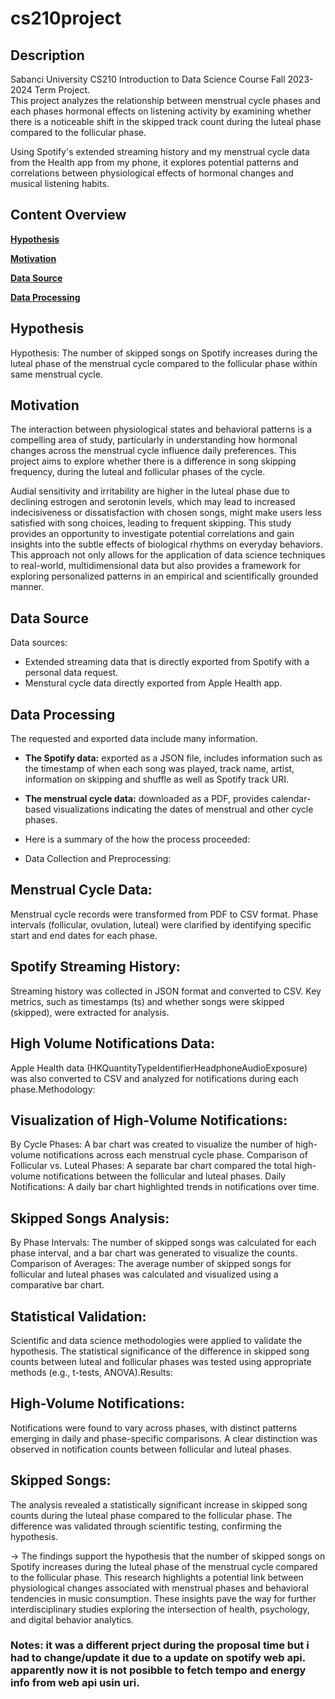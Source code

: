# cs210project

## Description

Sabanci University CS210 Introduction to Data Science Course Fall 2023-2024 Term Project.  
This project analyzes the relationship between menstrual cycle phases and each phases hormonal effects on listening activity by examining whether there is a noticeable shift in the skipped track count during the luteal phase compared to the follicular phase.

Using Spotify's extended streaming history and my menstrual cycle data from the Health app from my phone, it explores potential patterns and correlations between physiological effects of hormonal changes and musical listening habits.


## Content Overview
**[Hypothesis](#hypothesis)**

**[Motivation](#motivation)**  

**[Data Source](#data-source)** 

**[Data Processing](#data-processing)**


## Hypothesis

Hypothesis: The number of skipped songs on Spotify increases during the luteal phase of the menstrual cycle compared to the follicular phase within same menstrual cycle.

## Motivation

The interaction between physiological states and behavioral patterns is a compelling area of study, particularly in understanding how hormonal changes across the menstrual cycle influence daily preferences. This project aims to explore whether there is a difference in song skipping frequency, during the luteal and follicular phases of the cycle. 

Audial sensitivity and irritability are higher in the luteal phase due to declining estrogen and serotonin levels, which may lead to increased indecisiveness or dissatisfaction with chosen songs, might make users less satisfied with song choices, leading to frequent skipping. This study provides an opportunity to investigate potential correlations and gain insights into the subtle effects of biological rhythms on everyday behaviors. This approach not only allows for the application of data science techniques to real-world, multidimensional data but also provides a framework for exploring personalized patterns in an empirical and scientifically grounded manner.


## Data Source

Data sources:

-   Extended streaming data that is directly exported from Spotify with a personal data request.
-   Menstural cycle data directly exported from Apple Health app.

## Data Processing

The requested and exported data include many information.
- **The Spotify data:** exported as a JSON file, includes information such as the timestamp of when each song was played, track name, artist, information on skipping and shuffle as well as Spotify track URI.
- **The menstrual cycle data:** downloaded as a PDF, provides calendar-based visualizations indicating the dates of menstrual and other cycle phases.
- Here is a summary of the how the process proceeded:

- Data Collection and Preprocessing:
## Menstrual Cycle Data:

Menstrual cycle records were transformed from PDF to CSV format.
Phase intervals (follicular, ovulation, luteal) were clarified by identifying specific start and end dates for each phase.
## Spotify Streaming History:
Streaming history was collected in JSON format and converted to CSV.
Key metrics, such as timestamps (ts) and whether songs were skipped (skipped), were extracted for analysis.

## High Volume Notifications Data:
Apple Health data (HKQuantityTypeIdentifierHeadphoneAudioExposure) was also converted to CSV and analyzed for notifications during each phase.Methodology:

## Visualization of High-Volume Notifications:
By Cycle Phases: A bar chart was created to visualize the number of high-volume notifications across each menstrual cycle phase.
Comparison of Follicular vs. Luteal Phases: A separate bar chart compared the total high-volume notifications between the follicular and luteal phases.
Daily Notifications: A daily bar chart highlighted trends in notifications over time.

## Skipped Songs Analysis:
By Phase Intervals: The number of skipped songs was calculated for each phase interval, and a bar chart was generated to visualize the counts.
Comparison of Averages: The average number of skipped songs for follicular and luteal phases was calculated and visualized using a comparative bar chart.

## Statistical Validation:
Scientific and data science methodologies were applied to validate the hypothesis. The statistical significance of the difference in skipped song counts between luteal and follicular phases was tested using appropriate methods (e.g., t-tests, ANOVA).Results:

## High-Volume Notifications:
Notifications were found to vary across phases, with distinct patterns emerging in daily and phase-specific comparisons.
A clear distinction was observed in notification counts between follicular and luteal phases.

## Skipped Songs:
The analysis revealed a statistically significant increase in skipped song counts during the luteal phase compared to the follicular phase.
The difference was validated through scientific testing, confirming the hypothesis.

-> The findings support the hypothesis that the number of skipped songs on Spotify increases during the luteal phase of the menstrual cycle compared to the follicular phase. This research highlights a potential link between physiological changes associated with menstrual phases and behavioral tendencies in music consumption. These insights pave the way for further interdisciplinary studies exploring the intersection of health, psychology, and digital behavior analytics.



### Notes: it was a different prject during the proposal time but i had to change/update it due to a update on spotify web api. apparently now it is not posibble to fetch tempo and energy info from web api usin uri.



